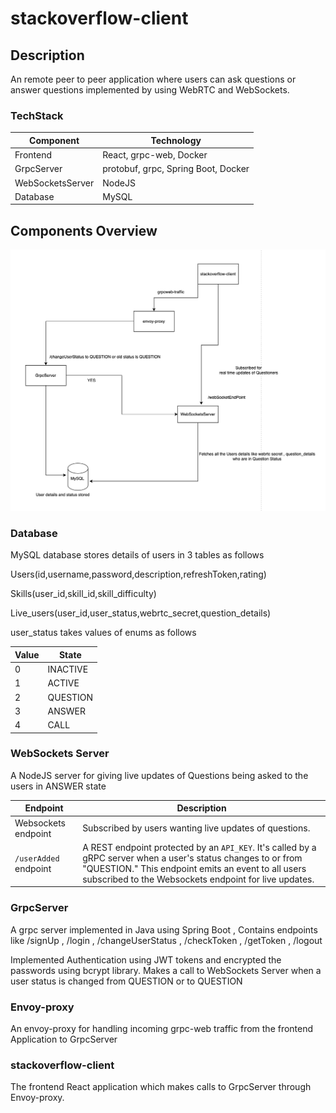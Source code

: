 # stackoverflow-client

## Description
An remote peer to peer application where users can ask questions or answer questions implemented by using WebRTC and WebSockets.

### TechStack

| **Component**        | **Technology**                      |
|-----------------------|-------------------------------------|
| Frontend              | React, grpc-web, Docker             |
| GrpcServer            | protobuf, grpc, Spring Boot, Docker |
| WebSocketsServer      | NodeJS                              |
| Database              | MySQL                               |



## Components Overview

![Screenshot](image.png)

### Database 

MySQL database stores details of users in 3 tables as follows

Users(id,username,password,description,refreshToken,rating)

Skills(user_id,skill_id,skill_difficulty)

Live_users(user_id,user_status,webrtc_secret,question_details)

user_status takes values of enums as follows

| Value | State      |
|-------|------------|
| 0     | INACTIVE   |
| 1     | ACTIVE     |
| 2     | QUESTION   |
| 3     | ANSWER     |
| 4     | CALL       |

### WebSockets Server

A NodeJS server for giving live updates of Questions being asked to the users in ANSWER state 

| **Endpoint**            | **Description**                                                                                         |
|-------------------------|---------------------------------------------------------------------------------------------------------|
| Websockets endpoint     | Subscribed by users wanting live updates of questions.                                                  |
| `/userAdded` endpoint   | A REST endpoint protected by an `API_KEY`. It's called by a gRPC server when a user's status changes to or from "QUESTION." This endpoint emits an event to all users subscribed to the Websockets endpoint for live updates. |

### GrpcServer 
A grpc server implemented in Java using Spring Boot , Contains endpoints like /signUp , /login , /changeUserStatus , /checkToken , /getToken , /logout

Implemented Authentication using JWT tokens and encrypted the passwords using bcrypt library.
Makes a call to WebSockets Server when a user status is changed from QUESTION or to QUESTION

### Envoy-proxy

An envoy-proxy for handling incoming grpc-web traffic from the frontend Application to GrpcServer


### stackoverflow-client

The frontend React application which makes calls to GrpcServer through Envoy-proxy.




